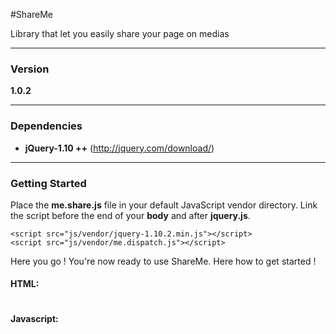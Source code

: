 #ShareMe

Library that let you easily share your page on medias

---

### Version

**1.0.2**

---

### Dependencies

- **jQuery-1.10 ++** (http://jquery.com/download/)

---

### Getting Started

Place the **me.share.js** file in your default JavaScript vendor directory. Link the script before the end of your **body** and after **jquery.js**.

```
<script src="js/vendor/jquery-1.10.2.min.js"></script>
<script src="js/vendor/me.dispatch.js"></script>
```
Here you go ! You're now ready to use ShareMe. Here how to get started !

#### HTML:
~~~

~~~

#### Javascript:

~~~

~~~